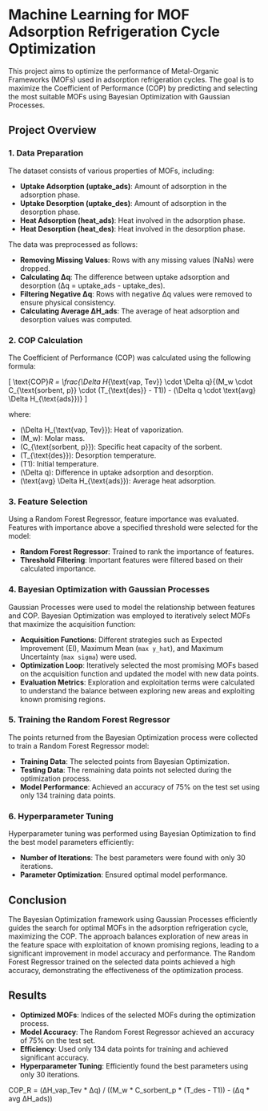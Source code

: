 # Machine Learning for MOF Adsorption Refrigeration Cycle Optimization

This project aims to optimize the performance of Metal-Organic Frameworks (MOFs) used in adsorption refrigeration cycles. The goal is to maximize the Coefficient of Performance (COP) by predicting and selecting the most suitable MOFs using Bayesian Optimization with Gaussian Processes.

## Project Overview

### 1. Data Preparation

The dataset consists of various properties of MOFs, including:
- **Uptake Adsorption (uptake_ads)**: Amount of adsorption in the adsorption phase.
- **Uptake Desorption (uptake_des)**: Amount of adsorption in the desorption phase.
- **Heat Adsorption (heat_ads)**: Heat involved in the adsorption phase.
- **Heat Desorption (heat_des)**: Heat involved in the desorption phase.

The data was preprocessed as follows:
- **Removing Missing Values**: Rows with any missing values (NaNs) were dropped.
- **Calculating Δq**: The difference between uptake adsorption and desorption (Δq = uptake_ads - uptake_des).
- **Filtering Negative Δq**: Rows with negative Δq values were removed to ensure physical consistency.
- **Calculating Average ΔH_ads**: The average of heat adsorption and desorption values was computed.

### 2. COP Calculation

The Coefficient of Performance (COP) was calculated using the following formula:

\[ \text{COP}_R = \frac{\Delta H_{\text{vap, Tev}} \cdot \Delta q}{(M_w \cdot C_{\text{sorbent, p}} \cdot (T_{\text{des}} - T1)) - (\Delta q \cdot \text{avg} \Delta H_{\text{ads}})} \]

where:
- \(\Delta H_{\text{vap, Tev}}\): Heat of vaporization.
- \(M_w\): Molar mass.
- \(C_{\text{sorbent, p}}\): Specific heat capacity of the sorbent.
- \(T_{\text{des}}\): Desorption temperature.
- \(T1\): Initial temperature.
- \(\Delta q\): Difference in uptake adsorption and desorption.
- \(\text{avg} \Delta H_{\text{ads}}\): Average heat adsorption.

### 3. Feature Selection

Using a Random Forest Regressor, feature importance was evaluated. Features with importance above a specified threshold were selected for the model:
- **Random Forest Regressor**: Trained to rank the importance of features.
- **Threshold Filtering**: Important features were filtered based on their calculated importance.

### 4. Bayesian Optimization with Gaussian Processes

Gaussian Processes were used to model the relationship between features and COP. Bayesian Optimization was employed to iteratively select MOFs that maximize the acquisition function:

- **Acquisition Functions**: Different strategies such as Expected Improvement (EI), Maximum Mean (`max y_hat`), and Maximum Uncertainty (`max sigma`) were used.
- **Optimization Loop**: Iteratively selected the most promising MOFs based on the acquisition function and updated the model with new data points.
- **Evaluation Metrics**: Exploration and exploitation terms were calculated to understand the balance between exploring new areas and exploiting known promising regions.

### 5. Training the Random Forest Regressor

The points returned from the Bayesian Optimization process were collected to train a Random Forest Regressor model:
- **Training Data**: The selected points from Bayesian Optimization.
- **Testing Data**: The remaining data points not selected during the optimization process.
- **Model Performance**: Achieved an accuracy of 75% on the test set using only 134 training data points.

### 6. Hyperparameter Tuning

Hyperparameter tuning was performed using Bayesian Optimization to find the best model parameters efficiently:
- **Number of Iterations**: The best parameters were found with only 30 iterations.
- **Parameter Optimization**: Ensured optimal model performance.

## Conclusion

The Bayesian Optimization framework using Gaussian Processes efficiently guides the search for optimal MOFs in the adsorption refrigeration cycle, maximizing the COP. The approach balances exploration of new areas in the feature space with exploitation of known promising regions, leading to a significant improvement in model accuracy and performance. The Random Forest Regressor trained on the selected data points achieved a high accuracy, demonstrating the effectiveness of the optimization process.

## Results

- **Optimized MOFs**: Indices of the selected MOFs during the optimization process.
- **Model Accuracy**: The Random Forest Regressor achieved an accuracy of 75% on the test set.
- **Efficiency**: Used only 134 data points for training and achieved significant accuracy.
- **Hyperparameter Tuning**: Efficiently found the best parameters using only 30 iterations.

COP_R = (ΔH_vap_Tev * Δq) / ((M_w * C_sorbent_p * (T_des - T1)) - (Δq * avg ΔH_ads))


